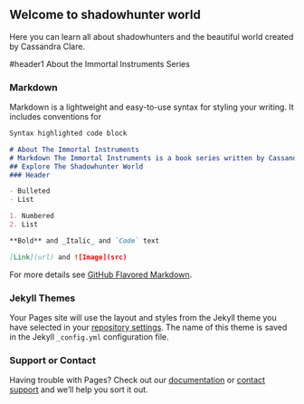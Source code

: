## Welcome to shadowhunter world

Here you can learn all about shadowhunters and the beautiful world created by Cassandra Clare.

#header1 About the Immortal Instruments Series

### Markdown

Markdown is a lightweight and easy-to-use syntax for styling your writing. It includes conventions for

```markdown
Syntax highlighted code block

# About The Immortal Instruments
# Markdown The Immortal Instruments is a book series written by Cassandra Clare. It follows the life <br /> of the young CLary Fray who is a rebellious teenager who constantly explores new things and places to help inspire her drawings. However her <br /> mundane life erupts into a world of angels and demons as her eyes adjust to a hidden world filled with magic she had never experienced before.<br />
## Explore The Shadowhunter World
### Header 

- Bulleted
- List

1. Numbered
2. List

**Bold** and _Italic_ and `Code` text

[Link](url) and ![Image](src)
```

For more details see [GitHub Flavored Markdown](https://guides.github.com/features/mastering-markdown/).

### Jekyll Themes

Your Pages site will use the layout and styles from the Jekyll theme you have selected in your [repository settings](https://github.com/DaniellaNichole27/Computer-Science-website/settings). The name of this theme is saved in the Jekyll `_config.yml` configuration file.

### Support or Contact

Having trouble with Pages? Check out our [documentation](https://docs.github.com/categories/github-pages-basics/) or [contact support](https://github.com/contact) and we’ll help you sort it out.
